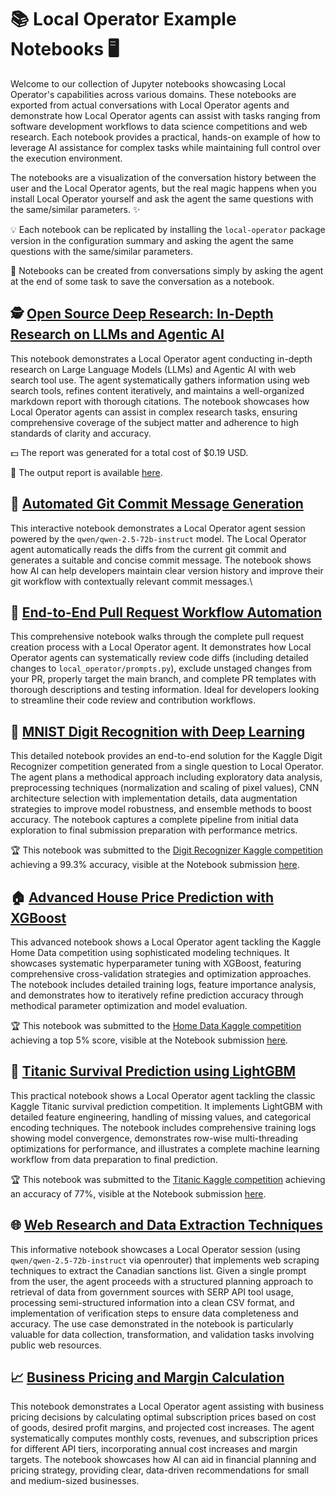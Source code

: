 # 📚 Local Operator Example Notebooks 🖥️

Welcome to our collection of Jupyter notebooks showcasing Local Operator's capabilities across various domains. These notebooks are exported from actual conversations with Local Operator agents and demonstrate how Local Operator agents can assist with tasks ranging from software development workflows to data science competitions and web research. Each notebook provides a practical, hands-on example of how to leverage AI assistance for complex tasks while maintaining full control over the execution environment.

The notebooks are a visualization of the conversation history between the user and the Local Operator agents, but the real magic happens when you install Local Operator yourself and ask the agent the same questions with the same/similar parameters. ✨

💡 Each notebook can be replicated by installing the `local-operator` package version in the configuration summary and asking the agent the same questions with the same/similar parameters.

📝 Notebooks can be created from conversations simply by asking the agent at the end of some task to save the conversation as a notebook.

## 🕵️ [Open Source Deep Research: In-Depth Research on LLMs and Agentic AI](deep_research_agentic_ai.ipynb)

This notebook demonstrates a Local Operator agent conducting in-depth research on Large Language Models (LLMs) and Agentic AI with web search tool use. The agent systematically gathers information using web search tools, refines content iteratively, and maintains a well-organized markdown report with thorough citations. The notebook showcases how Local Operator agents can assist in complex research tasks, ensuring comprehensive coverage of the subject matter and adherence to high standards of clarity and accuracy.

💵 The report was generated for a total cost of $0.19 USD.

📝 The output report is available [here](deep_research_agentic_ai_report.md).

## 🔄 [Automated Git Commit Message Generation](github_commit.ipynb)

This interactive notebook demonstrates a Local Operator agent session powered by the `qwen/qwen-2.5-72b-instruct` model. The Local Operator agent automatically reads the diffs from the current git commit and generates a suitable and concise commit message. The notebook shows how AI can help developers maintain clear version history and improve their git workflow with contextually relevant commit messages.\

## 🔀 [End-to-End Pull Request Workflow Automation](github_pr.ipynb)

This comprehensive notebook walks through the complete pull request creation process with a Local Operator agent. It demonstrates how Local Operator agents can systematically review code diffs (including detailed changes to `local_operator/prompts.py`), exclude unstaged changes from your PR, properly target the main branch, and complete PR templates with thorough descriptions and testing information. Ideal for developers looking to streamline their code review and contribution workflows.

## 🔢 [MNIST Digit Recognition with Deep Learning](kaggle_digit_recognizer.ipynb)

This detailed notebook provides an end-to-end solution for the Kaggle Digit Recognizer competition generated from a single question to Local Operator. The agent plans a methodical approach including exploratory data analysis, preprocessing techniques (normalization and scaling of pixel values), CNN architecture selection with implementation details, data augmentation strategies to improve model robustness, and ensemble methods to boost accuracy. The notebook captures a complete pipeline from initial data exploration to final submission preparation with performance metrics.

🏆 This notebook was submitted to the [Digit Recognizer Kaggle competition](https://www.kaggle.com/competitions/digit-recognizer) achieving a 99.3% accuracy, visible at the Notebook submission [here](https://www.kaggle.com/code/damianvtran/local-operator-mnist-digits-auto-ml-99-3).

## 🏠 [Advanced House Price Prediction with XGBoost](kaggle_home_data_competition.ipynb)

This advanced notebook shows a Local Operator agent tackling the Kaggle Home Data competition using sophisticated modeling techniques. It showcases systematic hyperparameter tuning with XGBoost, featuring comprehensive cross-validation strategies and optimization approaches. The notebook includes detailed training logs, feature importance analysis, and demonstrates how to iteratively refine prediction accuracy through methodical parameter optimization and model evaluation.

🏆 This notebook was submitted to the [Home Data Kaggle competition](https://www.kaggle.com/competitions/home-data-for-ml-course/overview) achieving a top 5% score, visible at the Notebook submission [here](https://www.kaggle.com/code/damianvtran/local-operator-housing-prices-automl-top-5).

## 🚢 [Titanic Survival Prediction using LightGBM](kaggle_titanic_competition.ipynb)

This practical notebook shows a Local Operator agent tackling the classic Kaggle Titanic survival prediction competition. It implements LightGBM with detailed feature engineering, handling of missing values, and categorical encoding techniques. The notebook includes comprehensive training logs showing model convergence, demonstrates row-wise multi-threading optimizations for performance, and illustrates a complete machine learning workflow from data preparation to final prediction.

🏆 This notebook was submitted to the [Titanic Kaggle competition](https://www.kaggle.com/competitions/titanic) achieving an accuracy of 77%, visible at the Notebook submission [here](https://www.kaggle.com/code/damianvtran/local-operator-titanic-survivors-auto-ml).

## 🌐 [Web Research and Data Extraction Techniques](web_research_scraping.ipynb)

This informative notebook showcases a Local Operator session (using `qwen/qwen-2.5-72b-instruct` via openrouter) that implements web scraping techniques to extract the Canadian sanctions list. Given a single prompt from the user, the agent proceeds with a structured planning approach to retrieval of data from government sources with SERP API tool usage, processing semi-structured information into a clean CSV format, and implementation of verification steps to ensure data completeness and accuracy. The use case demonstrated in the notebook is particularly valuable for data collection, transformation, and validation tasks involving public web resources.

## 📈 [Business Pricing and Margin Calculation](business_pricing_margin.ipynb)

This notebook demonstrates a Local Operator agent assisting with business pricing decisions by calculating optimal subscription prices based on cost of goods, desired profit margins, and projected cost increases. The agent systematically computes monthly costs, revenues, and subscription prices for different API tiers, incorporating annual cost increases and margin targets. The notebook showcases how AI can aid in financial planning and pricing strategy, providing clear, data-driven recommendations for small and medium-sized businesses.
